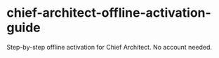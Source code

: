 # chief-architect-offline-activation-guide
Step-by-step offline activation for Chief Architect. No account needed.
